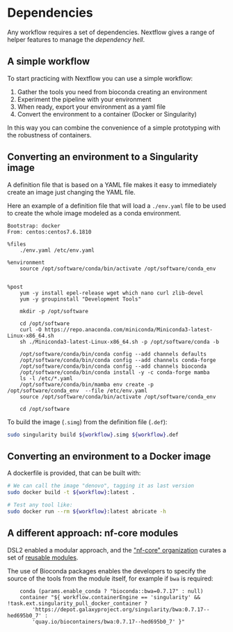 # Dependencies

Any workflow requires a set of dependencies. 
Nextflow gives a range of helper features to manage the
_dependency hell_.

## A simple workflow

To start practicing with Nextflow you can use a simple workflow:

1. Gather the tools you need from bioconda creating an environment
1. Experiment the pipeline with your environment
1. When ready, export your environment as a yaml file 
1. Convert the environment to a container (Docker or Singularity)

In this way you can combine the convenience of a simple prototyping
with the robustness of containers.

## Converting an environment to a Singularity image

A definition file that is based on a YAML file makes it easy to immediately
create an image just changing the YAML file.

Here an example of a definition file that will load a `./env.yaml` file
to be used to create the whole image modeled as a conda environment.

```singularity
Bootstrap: docker
From: centos:centos7.6.1810

%files
    ./env.yaml /etc/env.yaml

%environment
    source /opt/software/conda/bin/activate /opt/software/conda_env


%post
    yum -y install epel-release wget which nano curl zlib-devel
    yum -y groupinstall "Development Tools"

    mkdir -p /opt/software

    cd /opt/software
    curl -O https://repo.anaconda.com/miniconda/Miniconda3-latest-Linux-x86_64.sh
    sh ./Miniconda3-latest-Linux-x86_64.sh -p /opt/software/conda -b

    /opt/software/conda/bin/conda config --add channels defaults
    /opt/software/conda/bin/conda config --add channels conda-forge
    /opt/software/conda/bin/conda config --add channels bioconda
    /opt/software/conda/bin/conda install -y -c conda-forge mamba
    ls -l /etc/*.yaml
    /opt/software/conda/bin/mamba env create -p /opt/software/conda_env  --file /etc/env.yaml
    source /opt/software/conda/bin/activate /opt/software/conda_env

    cd /opt/software
```

To build the image (`.simg`) from the definition file (`.def`):
```bash
sudo singularity build ${workflow}.simg ${workflow}.def
```


## Converting an environment to a Docker image

A dockerfile is provided, that can be built with:

```bash
# We can call the image "denovo", tagging it as last version
sudo docker build -t ${workflow}:latest .

# Test any tool like:
sudo docker run --rm ${workflow}:latest abricate -h
```

## A different approach: nf-core modules

DSL2 enabled a modular approach, and the ["nf-core" organization](https://nf-co.re/)
curates a set of [reusable modules](https://github.com/nf-core/modules#readme).

The use of Bioconda packages enables the developers to specify the source of the
tools from the module itself, for example if `bwa` is required:

```nextflow
    conda (params.enable_conda ? "bioconda::bwa=0.7.17" : null)
    container "${ workflow.containerEngine == 'singularity' && !task.ext.singularity_pull_docker_container ?
        'https://depot.galaxyproject.org/singularity/bwa:0.7.17--hed695b0_7' :
        'quay.io/biocontainers/bwa:0.7.17--hed695b0_7' }"
```